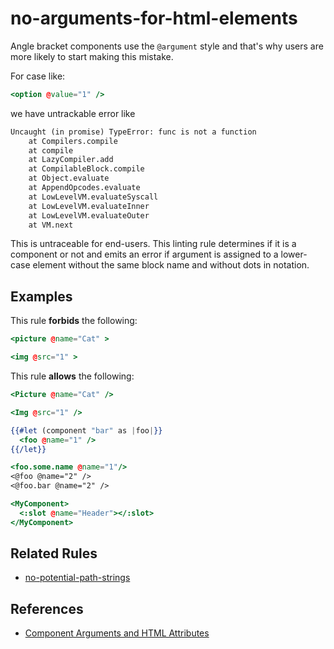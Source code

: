 # no-arguments-for-html-elements

Angle bracket components use the `@argument` style and that's why users are more likely to start making this mistake.

For case like:

```hbs
<option @value="1" />
```

we have untrackable error like

```txt
Uncaught (in promise) TypeError: func is not a function
    at Compilers.compile
    at compile
    at LazyCompiler.add
    at CompilableBlock.compile
    at Object.evaluate
    at AppendOpcodes.evaluate
    at LowLevelVM.evaluateSyscall
    at LowLevelVM.evaluateInner
    at LowLevelVM.evaluateOuter
    at VM.next
```

This is untraceable for end-users.
This linting rule determines if it is a component or not and emits an error if argument is assigned to a lower-case element without the same block name and without dots in notation.

## Examples

This rule **forbids** the following:

```hbs
<picture @name="Cat" >
```

```hbs
<img @src="1" >
```

This rule **allows** the following:

```hbs
<Picture @name="Cat" />
```

```hbs
<Img @src="1" />
```

```hbs
{{#let (component "bar" as |foo|}}
  <foo @name="1" />
{{/let}}
```

```hbs
<foo.some.name @name="1"/>
<@foo @name="2" />
<@foo.bar @name="2" />
```

```hbs
<MyComponent>
  <:slot @name="Header"></:slot>
</MyComponent>
```

## Related Rules

* [no-potential-path-strings](no-potential-path-strings.md)

## References

* [Component Arguments and HTML Attributes](https://guides.emberjs.com/release/components/component-arguments-and-html-attributes/)
